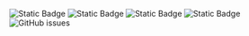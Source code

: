![Static Badge](https://img.shields.io/badge/blacklists-61-000000) ![Static Badge](https://img.shields.io/badge/blacklisted-2967839-cc0000) ![Static Badge](https://img.shields.io/badge/whitelisted-2253-00CC00) ![Static Badge](https://img.shields.io/badge/streaming_blacklist-28107-000000) ![GitHub issues](https://img.shields.io/github/issues/fabriziosalmi/blacklists)
